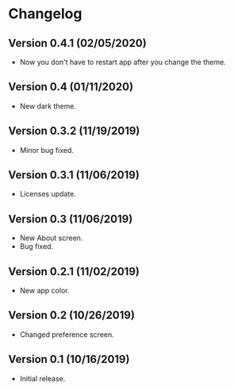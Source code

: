# Changelog
## Version 0.4.1 (02/05/2020)
- Now you don't have to restart app after you change the theme.
## Version 0.4 (01/11/2020)
- New dark theme.
## Version 0.3.2 (11/19/2019)
- Minor bug fixed.
## Version 0.3.1 (11/06/2019)
- Licenses update.
## Version 0.3 (11/06/2019)
- New About screen.
- Bug fixed.
## Version 0.2.1 (11/02/2019)
- New app color.
## Version 0.2 (10/26/2019)
- Changed preference screen.
## Version 0.1 (10/16/2019)
- Initial release.
